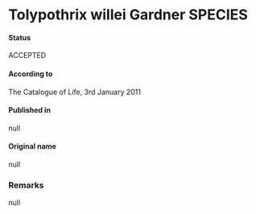 # Tolypothrix willei Gardner SPECIES

#### Status
ACCEPTED

#### According to
The Catalogue of Life, 3rd January 2011

#### Published in
null

#### Original name
null

### Remarks
null